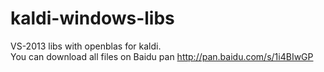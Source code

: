 # kaldi-windows-libs
VS-2013 libs with openblas for kaldi.   
You can download all files on Baidu pan http://pan.baidu.com/s/1i4BIwGP
